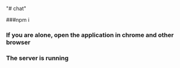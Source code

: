 "# chat" 

###npm i 

### If you are alone, open the application in chrome and other browser 

### The server is running
